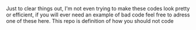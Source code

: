 Just to clear things out, I'm not even trying to make these codes look pretty or efficient, if you will ever need an example of bad code feel free to adress one of these here. This repo is definition of how you should not code 
